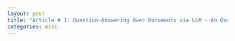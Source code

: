 ```yaml
---
layout: post
title: "Article # 1: Question-Answering Over Documents via LLM - An Overview"
categories: misc
---
```


